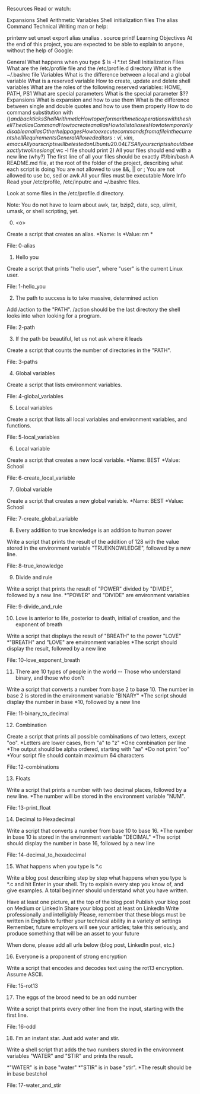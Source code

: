 Resources
Read or watch:

Expansions
Shell Arithmetic
Variables
Shell initialization files
The alias Command
Technical Writing
man or help:

printenv
set
unset
export
alias
unalias
.
source
printf
Learning Objectives
At the end of this project, you are expected to be able to explain to anyone, without the help of Google:

General
What happens when you type $ ls -l *.txt
Shell Initialization Files
What are the /etc/profile file and the /etc/profile.d directory
What is the ~/.bashrc file
Variables
What is the difference between a local and a global variable
What is a reserved variable
How to create, update and delete shell variables
What are the roles of the following reserved variables: HOME, PATH, PS1
What are special parameters
What is the special parameter $??
Expansions
What is expansion and how to use them
What is the difference between single and double quotes and how to use them properly
How to do command substitution with $() and backticks
Shell Arithmetic
How to perform arithmetic operations with the shell
The alias Command
How to create an alias
How to list aliases
How to temporarily disable an alias
Other help pages
How to execute commands from a file in the current shell
Requirements
General
Allowed editors: vi, vim, emacs
All your scripts will be tested on Ubuntu 20.04 LTS
All your scripts should be exactly two lines long ($ wc -l file should print 2)
All your files should end with a new line (why?)
The first line of all your files should be exactly #!/bin/bash
A README.md file, at the root of the folder of the project, describing what each script is doing
You are not allowed to use &&, || or ;
You are not allowed to use bc, sed or awk
All your files must be executable
More Info
Read your /etc/profile, /etc/inputrc and ~/.bashrc files.

Look at some files in the /etc/profile.d directory.

Note: You do not have to learn about awk, tar, bzip2, date, scp, ulimit, umask, or shell scripting, yet.

0. \<o\>

Create a script that creates an alias.
*Name: ls
*Value: rm *

File: 0-alias

1. Hello you

Create a script that prints "hello user", where "user" is the current Linux user.

File: 1-hello_you

2. The path to success is to take massive, determined action

Add /action to the "PATH". /action should be the last directory the shell looks into when looking for a program.

File: 2-path

3. If the path be beautiful, let us not ask where it leads

Create a script that counts the number of directories in the "PATH".

File: 3-paths

4. Global variables

Create a script that lists environment variables.

File: 4-global_variables

5. Local variables

Create a script that lists all local variables and environment variables, and functions.

File: 5-local_variables

6. Local variable

Create a script that creates a new local variable.
*Name: BEST
*Value: School

File: 6-create_local_variable

7. Global variable

Create a script that creates a new global variable.
*Name: BEST
*Value: School

File: 7-create_global_variable

8. Every addition to true knowledge is an addition to human power

Write a script that prints the result of the addition of 128 with the value stored in the environment variable "TRUEKNOWLEDGE", followed by a new line.

File: 8-true_knowledge

9. Divide and rule

Write a script that prints the result of "POWER" divided by "DIVIDE", followed by a new line.
*"POWER" and "DIVIDE" are environment variables

File: 9-divide_and_rule

10. Love is anterior to life, posterior to death, initial of creation, and the exponent of breath

Write a script that displays the result of "BREATH" to the power "LOVE"
*"BREATH" and "LOVE" are environment variables
*The script should display the result, followed by a new line

File: 10-love_exponent_breath

11. There are 10 types of people in the world -- Those who understand binary, and those who don't

Write a script that converts a number from base 2 to base 10.
The number in base 2 is stored in the environment variable "BINARY"
*The script should display the number in base *10, followed by a new line

File: 11-binary_to_decimal

12. Combination

Create a script that prints all possible combinations of two letters, except "oo".
*Letters are lower cases, from "a" to "z"
*One combination per line
*The output should be alpha ordered, starting with "aa"
*Do not print "oo"
*Your script file should contain maximum 64 characters

File: 12-combinations

13. Floats

Write a script that prints a number with two decimal places, followed by a new line.
*The number will be stored in the environment variable "NUM".

File: 13-print_float

14. Decimal to Hexadecimal

Write a script that converts a number from base 10 to base 16.
*The number in base 10 is stored in the environment variable "DECIMAL"
*The script should display the number in base 16, followed by a new line

File: 14-decimal_to_hexadecimal

15. What happens when you type ls *.c

Write a blog post describing step by step what happens when you type ls *.c and hit Enter in your shell. Try to explain every step you know of, and give examples. A total beginner should understand what you have written.

Have at least one picture, at the top of the blog post
Publish your blog post on Medium or LinkedIn
Share your blog post at least on LinkedIn
Write professionally and intelligibly
Please, remember that these blogs must be written in English to further your technical ability in a variety of settings
Remember, future employers will see your articles; take this seriously, and produce something that will be an asset to your future

When done, please add all urls below (blog post, LinkedIn post, etc.)


16. Everyone is a proponent of strong encryption

Write a script that encodes and decodes text using the rot13 encryption. Assume ASCII.

File: 15-rot13

17. The eggs of the brood need to be an odd number

Write a script that prints every other line from the input, starting with the first line.

File: 16-odd

18. I'm an instant star. Just add water and stir.

Write a shell script that adds the two numbers stored in the environment variables "WATER" and "STIR" and prints the result.

*"WATER" is in base "water"
*"STIR" is in base "stir".
*The result should be in base bestchol

File: 17-water_and_stir


